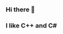 ### Hi there 👋
### I like C++ and C# 
<!--
**kacperks/kacperks** is a ✨ _special_ ✨ repository because its `README.md` (this file) appears on your GitHub profile.


